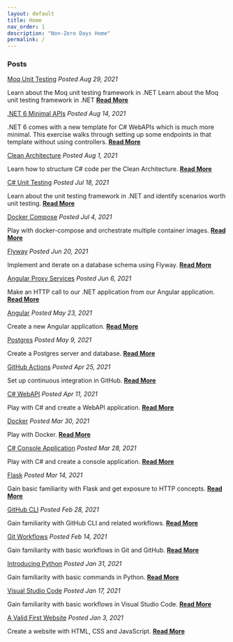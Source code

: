 ```yaml
---
layout: default
title: Home
nav_order: 1
description: "Non-Zero Days Home"
permalink: /
---
```


### Posts

[Moq Unit Testing](moq-unit-tests.md)
*Posted Aug 29, 2021*

Learn about the Moq unit testing framework in .NET
Learn about the Moq unit testing framework in .NET
**[Read More](moq-unit-tests.md)**
<br/>

[.NET 6 Minimal APIs](net-6-minimal-api.md)
*Posted Aug 14, 2021*

.NET 6 comes with a new template for C# WebAPIs which is much more minimal. This exercise walks through setting up some endpoints in that template without using controllers. **[Read More](net-6-minimal-api.md)**
<br/>

[Clean Architecture](clean-architecture.md)
*Posted Aug 1, 2021*

Learn how to structure C# code per the Clean Architecture.
**[Read More](clean-architecture.md)**
<br/>


[C# Unit Testing](csharp-unit-tests.md)
*Posted Jul 18, 2021*

Learn about the unit testing framework in .NET and identify scenarios worth unit testing.
**[Read More](csharp-unit-tests.md)**
<br/>


[Docker Compose](docker-compose.md)
*Posted Jul 4, 2021*

Play with docker-compose and orchestrate multiple container images.
**[Read More](docker-compose.md)**
<br/>


[Flyway](flyway.md)
*Posted Jun 20, 2021*

Implement and iterate on a database schema using Flyway.
**[Read More](flyway.md)**
<br/>


[Angular Proxy Services](angular-proxy-services.md)
*Posted Jun 6, 2021*

Make an HTTP call to our .NET application from our Angular application.
**[Read More](angular-proxy-services.md)**
<br/>


[Angular](./angular.md)
*Posted May 23, 2021*

Create a new Angular application.
**[Read More](angular.md)**
<br/>


[Postgres](postgres.md)
*Posted May 9, 2021*

Create a Postgres server and database.
**[Read More](postgres.md)**
<br/>


[GitHub Actions](github-actions.md)
*Posted Apr 25, 2021*

Set up continuous integration in GitHub.
**[Read More](github-actions.md)**
<br/>


[C# WebAPI](dotnet-csharp-webapi.md)
*Posted Apr 11, 2021*

Play with C# and create a WebAPI application.
**[Read More](dotnet-csharp-webapi.md)**
<br/>


[Docker](docker.md)
*Posted Mar 30, 2021*

Play with Docker.
**[Read More](docker.md)**
<br/>


[C# Console Application](csharp-console.md)
*Posted Mar 28, 2021*

Play with C# and create a console application.
**[Read More](csharp-console.md)**
<br/>


[Flask](basic-flask.md)
*Posted Mar 14, 2021*

Gain basic familiarity with Flask and get exposure to HTTP concepts.
**[Read More](basic-flask.md)**
<br/>


[GitHub CLI](github-cli.md)
*Posted Feb 28, 2021*

Gain familiarity with GitHub CLI and related workflows.
**[Read More](github-cli.md)**
<br/>


[Git Workflows](git-workflows.md)
*Posted Feb 14, 2021*

Gain familiarity with basic workflows in Git and GitHub.
**[Read More](git-workflows.md)**
<br/>


[Introducing Python](basic-python.md)
*Posted Jan 31, 2021*

Gain familiarity with basic commands in Python.
**[Read More](basic-python.md)**
<br/>


[Visual Studio Code](vs-code.md)
*Posted Jan 17, 2021*

Gain familiarity with basic workflows in Visual Studio Code.
**[Read More](vs-code.md)**
<br/>


[A Valid First Website](valid-first-website.md)
*Posted Jan 3, 2021*

Create a website with HTML, CSS and JavaScript.
**[Read More](valid-first-website.md)**
<br/>
